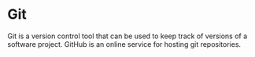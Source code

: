 # Git

Git is a version control tool that can be used to keep track of versions of a software project. GitHub is an online service for hosting git repositories.
